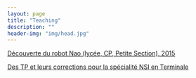 ```yaml
---
layout: page
title: "Teaching"
description: ""
header-img: "img/head.jpg"
---
```


[Découverte du robot Nao (lycée, CP, Petite Section), 2015](https://www.dropbox.com/scl/fi/r5u6nqjjkyoue4pocmckq/Retour-pratique-robot-Nao-2015.docx?rlkey=9c4u5y0yv7t6hpnmgz7te4ycu&dl=0)

[Des TP et leurs corrections pour la spécialité NSI en Terminale](https://github.com/Guichaoua/NSI_Term_ipynb)